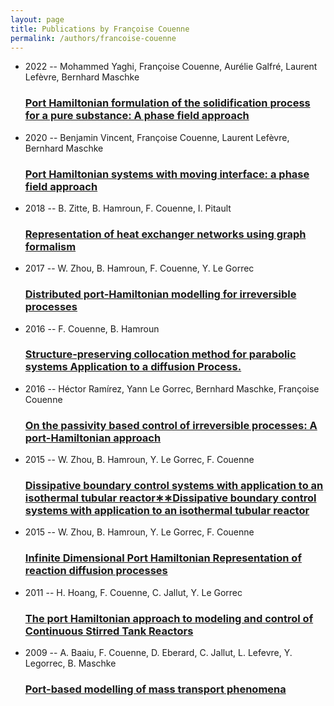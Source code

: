 ```yaml
---
layout: page
title: Publications by Françoise Couenne
permalink: /authors/francoise-couenne
---
```


<ul class="post-list">
<li><span class='post-meta'>2022 -- Mohammed Yaghi, Françoise Couenne, Aurélie Galfré, Laurent Lefèvre, Bernhard Maschke</span><h3><a class='post-link' href="{{ site.baseurl }}/port-hamiltonian-formulation-of-the-solidification-process-for-a-pure-substance-a-phase-field-approach">Port Hamiltonian formulation of the solidification process for a pure substance: A phase field approach</a></h3></li>
<li><span class='post-meta'>2020 -- Benjamin Vincent, Françoise Couenne, Laurent Lefèvre, Bernhard Maschke</span><h3><a class='post-link' href="{{ site.baseurl }}/port-hamiltonian-systems-with-moving-interface-a-phase-field-approach">Port Hamiltonian systems with moving interface: a phase field approach</a></h3></li>
<li><span class='post-meta'>2018 -- B. Zitte, B. Hamroun, F. Couenne, I. Pitault</span><h3><a class='post-link' href="{{ site.baseurl }}/representation-of-heat-exchanger-networks-using-graph-formalism">Representation of heat exchanger networks using graph formalism</a></h3></li>
<li><span class='post-meta'>2017 -- W. Zhou, B. Hamroun, F. Couenne, Y. Le Gorrec</span><h3><a class='post-link' href="{{ site.baseurl }}/distributed-port-hamiltonian-modelling-for-irreversible-processes">Distributed port-Hamiltonian modelling for irreversible processes</a></h3></li>
<li><span class='post-meta'>2016 -- F. Couenne, B. Hamroun</span><h3><a class='post-link' href="{{ site.baseurl }}/structure-preserving-collocation-method-for-parabolic-systems-application-to-a-diffusion-process">Structure-preserving collocation method for parabolic systems Application to a diffusion Process.</a></h3></li>
<li><span class='post-meta'>2016 -- Héctor Ramírez, Yann Le Gorrec, Bernhard Maschke, Françoise Couenne</span><h3><a class='post-link' href="{{ site.baseurl }}/on-the-passivity-based-control-of-irreversible-processes-a-port-hamiltonian-approach">On the passivity based control of irreversible processes: A port-Hamiltonian approach</a></h3></li>
<li><span class='post-meta'>2015 -- W. Zhou, B. Hamroun, Y. Le Gorrec, F. Couenne</span><h3><a class='post-link' href="{{ site.baseurl }}/dissipative-boundary-control-systems-with-application-to-an-isothermal-tubular-reactor-dissipative-boundary-control-systems-with-application-to-an-isothermal-tubular-reactor">Dissipative boundary control systems with application to an isothermal tubular reactor∗∗Dissipative boundary control systems with application to an isothermal tubular reactor</a></h3></li>
<li><span class='post-meta'>2015 -- W. Zhou, B. Hamroun, Y. Le Gorrec, F. Couenne</span><h3><a class='post-link' href="{{ site.baseurl }}/infinite-dimensional-port-hamiltonian-representation-of-reaction-diffusion-processes">Infinite Dimensional Port Hamiltonian Representation of reaction diffusion processes</a></h3></li>
<li><span class='post-meta'>2011 -- H. Hoang, F. Couenne, C. Jallut, Y. Le Gorrec</span><h3><a class='post-link' href="{{ site.baseurl }}/the-port-hamiltonian-approach-to-modeling-and-control-of-continuous-stirred-tank-reactors">The port Hamiltonian approach to modeling and control of Continuous Stirred Tank Reactors</a></h3></li>
<li><span class='post-meta'>2009 -- A. Baaiu, F. Couenne, D. Eberard, C. Jallut, L. Lefevre, Y. Legorrec, B. Maschke</span><h3><a class='post-link' href="{{ site.baseurl }}/port-based-modelling-of-mass-transport-phenomena">Port-based modelling of mass transport phenomena</a></h3></li>

</ul>

